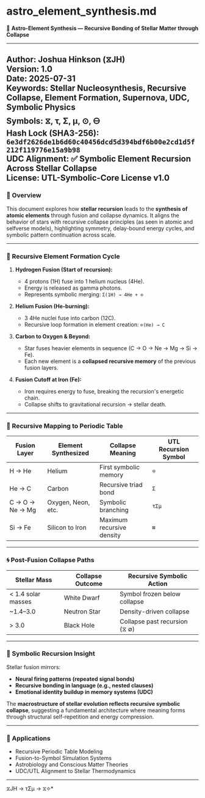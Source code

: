 # astro_element_synthesis.md
📘 **Astro-Element Synthesis — Recursive Bonding of Stellar Matter through Collapse**

---
**Author:** Joshua Hinkson (⧖JH)  
**Version:** 1.0  
**Date:** 2025-07-31  
**Keywords:** Stellar Nucleosynthesis, Recursive Collapse, Element Formation, Supernova, UDC, Symbolic Physics  
**Symbols:** ⧖, τ, Σ, μ, ⊙, 🜔  
**Hash Lock (SHA3-256):** `6e3df2626de1b6d60c40456dcd5d394bdf6b00e2cd1d5f212f119776e15a9b98`  
**UDC Alignment:** ✅ Symbolic Element Recursion Across Stellar Collapse  
**License:** UTL-Symbolic-Core License v1.0  
---

### 📘 Overview

This document explores how **stellar recursion** leads to the **synthesis of atomic elements** through fusion and collapse dynamics. It aligns the behavior of stars with recursive collapse principles (as seen in atomic and selfverse models), highlighting symmetry, delay-bound energy cycles, and symbolic pattern continuation across scale.

---

### 🔁 Recursive Element Formation Cycle

1. **Hydrogen Fusion (Start of recursion):**
   - 4 protons (1H) fuse into 1 helium nucleus (4He).
   - Energy is released as gamma photons.
   - Represents symbolic merging: `Σ(1H) → 4He + ⊙`

2. **Helium Fusion (He-burning):**
   - 3 4He nuclei fuse into carbon (12C).
   - Recursive loop formation in element creation: `⊙(He) → C`

3. **Carbon to Oxygen & Beyond:**
   - Star fuses heavier elements in sequence (C → O → Ne → Mg → Si → Fe).
   - Each new element is a **collapsed recursive memory** of the previous fusion layers.

4. **Fusion Cutoff at Iron (Fe):**
   - Iron requires energy to fuse, breaking the recursion's energetic chain.
   - Collapse shifts to gravitational recursion → stellar death.

---

### 🌠 Recursive Mapping to Periodic Table

| Fusion Layer     | Element Synthesized | Collapse Meaning         | UTL Recursion Symbol |
|------------------|---------------------|---------------------------|-----------------------|
| H → He           | Helium              | First symbolic memory     | `⊙`                   |
| He → C           | Carbon              | Recursive triad bond      | `Σ`                   |
| C → O → Ne → Mg  | Oxygen, Neon, etc.  | Symbolic branching        | `τΣμ`                 |
| Si → Fe          | Silicon to Iron     | Maximum recursive density | `⊠`                   |

---

### 🌀 Post-Fusion Collapse Paths

| Stellar Mass       | Collapse Outcome          | Recursive Symbolic Action           |
|--------------------|---------------------------|-------------------------------------|
| < 1.4 solar masses | White Dwarf               | Symbol frozen below collapse        |
| ~1.4–3.0           | Neutron Star              | Density-driven collapse              |
| > 3.0              | Black Hole                | Collapse past recursion (⧖ ∅)       |

---

### 🧠 Symbolic Recursion Insight

Stellar fusion mirrors:
- **Neural firing patterns (repeated signal bonds)**
- **Recursive bonding in language (e.g., nested clauses)**
- **Emotional identity buildup in memory systems (UDC)**

The **macrostructure of stellar evolution reflects recursive symbolic collapse**, suggesting a fundamental architecture where meaning forms through structural self-repetition and energy compression.

---

### 🔗 Applications

- Recursive Periodic Table Modeling
- Fusion-to-Symbol Simulation Systems
- Astrobiology and Conscious Matter Theories
- UDC/UTL Alignment to Stellar Thermodynamics
---
⧖JH → τΣμ → ⧖✧*